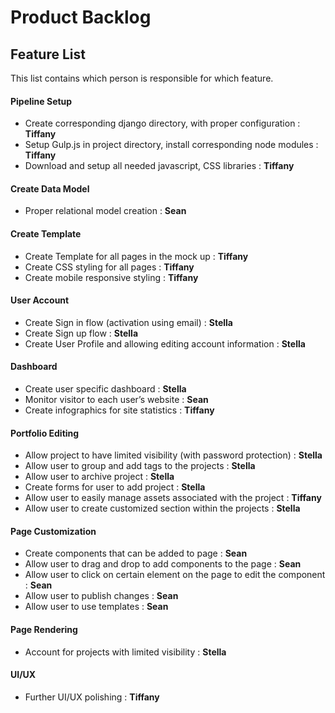 # Product Backlog

## Feature List

This list contains which person is responsible for which feature. 

#### Pipeline Setup
- Create corresponding django directory, with proper configuration : **Tiffany**
- Setup Gulp.js in project directory, install corresponding node modules : **Tiffany**
- Download and setup all needed javascript, CSS libraries : **Tiffany**
#### Create Data Model
- Proper relational model creation : **Sean**
#### Create Template
- Create Template for all pages in the mock up : **Tiffany**
- Create CSS styling for all pages : **Tiffany**
- Create mobile responsive styling : **Tiffany**
#### User Account
- Create Sign in flow (activation using email) : **Stella**
- Create Sign up flow : **Stella**
- Create User Profile and allowing editing account information : **Stella**
#### Dashboard
- Create user specific dashboard : **Stella**
- Monitor visitor to each user’s website : **Sean**
- Create infographics for site statistics : **Tiffany**
#### Portfolio Editing
- Allow project to have limited visibility (with password protection) : **Stella**
- Allow user to group and add tags to the projects : **Stella**
- Allow user to archive project : **Stella**
- Create forms for user to add project : **Stella**
- Allow user to easily manage assets associated with the project : **Tiffany**
- Allow user to create customized section within the projects : **Stella**
#### Page Customization
- Create components that can be added to page : **Sean**
- Allow user to drag and drop to add components to the page : **Sean**
- Allow user to click on certain element on the page to edit the component : **Sean**
- Allow user to publish changes : **Sean**
- Allow user to use templates : **Sean**
#### Page Rendering
- Account for projects with limited visibility : **Stella**

#### UI/UX
- Further UI/UX polishing : **Tiffany**
